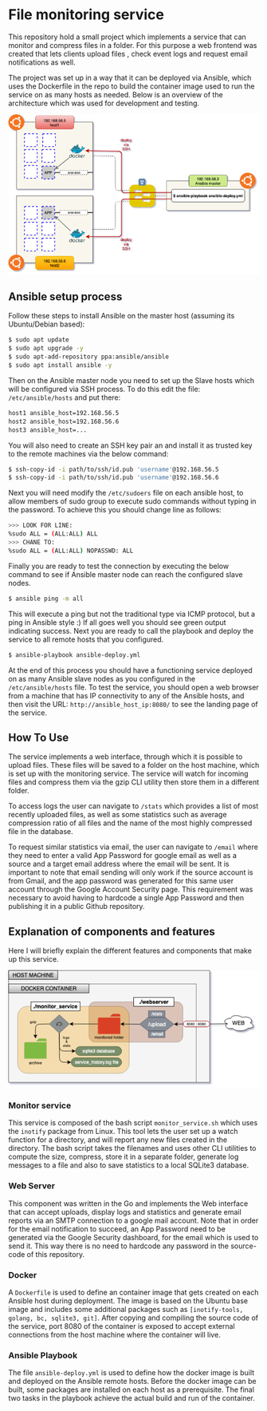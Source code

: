 # File monitoring service

This repository hold a small project which implements a service that can monitor and compress files in a folder. For this purpose a web frontend was created that lets clients upload files , check event logs and request email notifications as well.

The project was set up in a way that it can be deployed via Ansible, which uses the Dockerfile in the repo to build the container image used to run the service on as many hosts as needed. Below is an overview of the architecture which was used for development and testing.

![Ansible & Docker overview](static_files/overview.png)

## Ansible setup process

Follow these steps to install Ansible on the master host (assuming its Ubuntu/Debian based):

```bash
$ sudo apt update
$ sudo apt upgrade -y
$ sudo apt-add-repository ppa:ansible/ansible
$ sudo apt install ansible -y
```

Then on the Ansible master node you need to set up the Slave hosts which will be configured via SSH process. To do this edit the file: `/etc/ansible/hosts` and put there:

```bash
host1 ansible_host=192.168.56.5
host2 ansible_host=192.168.56.6
host3 ansible_host=...
```

You will also need to create an SSH key pair an and install it as trusted key to the remote machines via the below command:

```bash
$ ssh-copy-id -i path/to/ssh/id.pub 'username'@192.168.56.5
$ ssh-copy-id -i path/to/ssh/id.pub 'username'@192.168.56.6
```

Next you will need modify the `/etc/sudoers` file on each ansible host, to allow members of sudo group to execute sudo commands without typing in the password. To achieve this you should change line as follows:

```bash
>>> LOOK FOR LINE:
%sudo ALL = (ALL:ALL) ALL
>>> CHANE TO:
%sudo ALL = (ALL:ALL) NOPASSWD: ALL
```

Finally you are ready to test the connection by executing the below command to see if Ansible master node can reach the configured slave nodes.

```bash
$ ansible ping -m all
```

This will execute a ping but not the traditional type via ICMP protocol, but a ping in Ansible style :) If all goes well you should see green output indicating success. Next you are ready to call the playbook and deploy the service to all remote hosts that you configured.

```bash
$ ansible-playbook ansible-deploy.yml
```

At the end of this process you should have a functioning service deployed on as many Ansible slave nodes as you configured in the `/etc/ansible/hosts` file. To test the service, you should open a web browser from a machine that has IP connectivity to any of the Ansible hosts, and then visit the URL: `http://ansible_host_ip:8080/` to see the landing page of the service.

## How To Use

The service implements a web interface, through which it is possible to upload files. These files will be saved to a folder on the host machine, which is set up with the monitoring service. The service will watch for incoming files and compress them via the gzip CLI utility then store them in a different folder.

To access logs the user can navigate to `/stats` which provides a list of most recently uploaded files, as well as some statistics such as average compression ratio of all files and the name of the most highly compressed file in the database.

To request similar statistics via email, the user can navigate to `/email` where they need to enter a valid App Password for google email as well as a source and a target email address where the email will be sent. It is important to note that email sending will only work if the source account is from Gmail, and the app password was generated for this same user account through the Google Account Security page. This requirement was necessary to avoid having to hardcode a single App Password and then publishing it in a public Github repository.

## Explanation of components and features

Here I will briefly explain the different features and components that make up this service.

![Service Composition](static_files/service-composition.png)

### Monitor service

This service is composed of the bash script `monitor_service.sh` which uses the `inotify` package from Linux. This tool lets the user set up a watch function for a directory, and will report any new files created in the directory. The bash script takes the filenames and uses other CLI utilities to compute the size, compress, store it in a separate folder, generate log messages to a file and also to save statistics to a local SQLite3 database.

### Web Server

This component was written in the Go and implements the Web interface that can accept uploads, display logs and statistics and generate email reports via an SMTP connection to a google mail account. Note that in order for the email notification to succeed, an App Password need to be generated via the Google Security dashboard, for the email which is used to send it. This way there is no need to hardcode any password in the source-code of this repository.

### Docker

A `Dockerfile` is used to define an container image that gets created on each Ansible host during deployment. The image is based on the Ubuntu base image and includes some additional packages such as `[inotify-tools, golang, bc, sqlite3, git]`. After copying and compiling the source code of the service, port 8080 of the container is exposed to accept external connections from the host machine where the container will live.

### Ansible Playbook

The file `ansible-deploy.yml` is used to define how the docker image is built and deployed on the Ansible remote hosts. Before the docker image can be built, some packages are installed on each host as a prerequisite. The final two tasks in the playbook achieve the actual build and run of the container.
